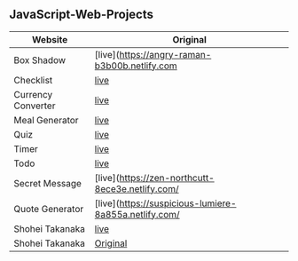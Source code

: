 ## JavaScript-Web-Projects


| Website          | Original                                | 
| --------         |----------                               |
| Box Shadow       | [live](https://angry-raman-b3b00b.netlify.com  | 
| Checklist | [live](https://suspicious-hoover-6de470.netlify.com)  | 
| Currency Converter | [live](https://pensive-kepler-210065.netlify.com)  | 
| Meal Generator  | [live](https://eloquent-thompson-828da0.netlify.com)  | 
| Quiz | [live](hhttps://cranky-edison-bc91ed.netlify.com/)  | 
| Timer| [live](https://thirsty-babbage-7ac99a.netlify.com/)  | 
| Todo | [live](https://admiring-dijkstra-bb0b2a.netlify.com/)  | 
| Secret Message  | [live](https://zen-northcutt-8ece3e.netlify.com/  | 
| Quote Generator | [live](https://suspicious-lumiere-8a855a.netlify.com/  | 
| Shohei Takanaka  | [live](http://shoheitakenaka.com/)  | 
| Shohei Takanaka  | [Original](http://shoheitakenaka.com/)  | 
